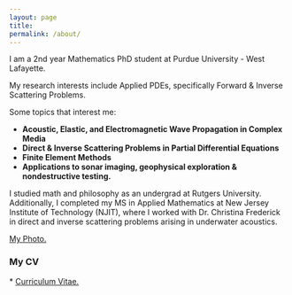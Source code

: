 ```yaml
---
layout: page
title: 
permalink: /about/
---
```


  
  
  
    
    
I am a 2nd year Mathematics PhD student at Purdue University - West Lafayette.

My research interests include Applied PDEs, specifically Forward & Inverse Scattering Problems.

Some topics that interest me:

- **Acoustic, Elastic, and Electromagnetic Wave Propagation in Complex Media**
- **Direct & Inverse Scattering Problems in Partial Differential Equations**
- **Finite Element Methods**
- **Applications to sonar imaging, geophysical exploration & nondestructive testing.**

I studied math and philosophy as an undergrad at Rutgers University. Additionally, I completed my MS in Applied Mathematics at New Jersey Institute of Technology (NJIT), where I worked with Dr. Christina Frederick in direct and inverse scattering problems arising in underwater acoustics.

 <a href="https://obiorag.github.io/img/mypicbirs.jpg" target="_blank">My Photo.</a>
 
<H3>My CV</H3>
* <a href="https://obiorag.github.io/files/General_CV.pdf" target="_blank">Curriculum Vitae.</a>

